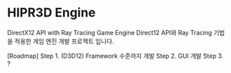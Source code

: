 # HIPR3D Engine
DirectX12 API with Ray Tracing Game Engine
Direct12 API와 Ray Tracing 기법을 적용한 게임 엔진 개발 프로젝트 입니다.

[Roadmap]
Step 1. (D3D12) Framework 수준까지 개발
Step 2. GUI 개발
Step 3. ?
